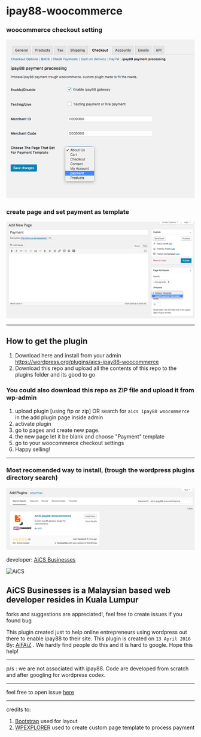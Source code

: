 # ipay88-woocommerce

### woocommerce checkout setting
![ipay88 woocommerce setting](/assets/ipay88-checkout-setting.png?raw=true)

### create page and set payment as template
![template on page](/assets/page-template.png?raw=true)

---

## How to get the plugin

1. Download here and install from your admin https://wordpress.org/plugins/aics-ipay88-woocommerce
2. Download this repo and upload all the contents of this repo to the plugins folder and its good to go

### You could also download this repo as ZIP file and upload it from wp-admin

1. upload plugin [using ftp or zip] OR search for `aics ipay88 woocommerce` in the add plugin page inside admin
2. activate plugin
3. go to pages and create new page.
4. the new page let it be blank and choose "Payment" template
5. go to your woocommerce checkout settings
6. Happy selling!

---
### Most recomended way to install, (trough the wordpress plugins directory search)

![installing from wordpress plugins search page](/assets/install-from-plugins-directory.png)

developer: [AiCS Businesses](http://aics.my)

![AiCS](http://customer.aics.my/templates/aics/img/aics-web-logo.png "AiCS Businesses")

AiCS Businesses is a Malaysian based web developer resides in Kuala Lumpur
---
forks and suggestions are appreciated!, feel free to create issues if you found bug


This plugin created just to help online entrepreneurs using wordpress out there to enable ipay88 to their site.
This plugin is created on `13 April 2016` By: [AiFAiZ](https://github.com/aifaiz) .
We hardly find people do this and it is hard to google. Hope this help!

---

p/s : we are not associated with ipay88. Code are developed from scratch and after googling for wordpress codex.

---

feel free to open issue [here](https://github.com/aifaiz/ipay88-woocommerce/issues)

---

credits to:

1. [Bootstrap](https://getbootstrap.com) used for layout
2. [WPEXPLORER](http://www.wpexplorer.com/wordpress-page-templates-plugin) used to create custom page template to process payment
